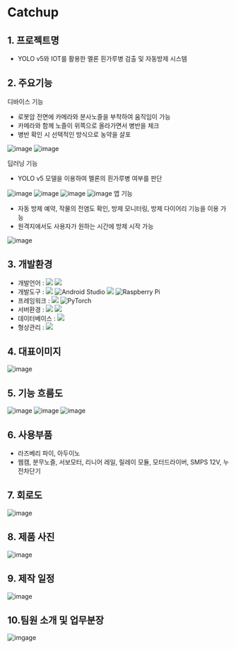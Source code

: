 # Catchup

## 1. 프로젝트명
- YOLO v5와 IOT를 활용한 멜론 흰가루병 검출 및 자동방제 시스템

## 2. 주요기능

 디바이스 기능
- 로봇암 전면에 카메라와 분사노즐을 부착하여 움직임이 가능
- 카메라와 함께 노즐이 위쪽으로 올라가면서 병반을 체크
- 병반 확인 시 선택적인 방식으로 농약을 살포

![image]( https://user-images.githubusercontent.com/99382034/173719423-3ded27fd-bf69-4b01-9513-fc9b3ba23f1a.jpg )
![image]( https://user-images.githubusercontent.com/99382034/173719424-7659eb06-f197-45f1-b347-836308bd2719.jpg )

 딥러닝 기능
- YOLO v5 모델을 이용하여 멜론의 흰가루병 여부를 판단

![image]( https://user-images.githubusercontent.com/99382034/173719427-28c9a4dc-a1bf-4dc1-87fe-6780a6f6989b.jpg ) 
![image](https://user-images.githubusercontent.com/99382034/173719429-faad9010-cc85-4fc7-9790-554074a6b0c3.jpg  )
![image](https://user-images.githubusercontent.com/99382034/173719430-2034bcd6-d10b-469b-add3-55b9e6b283ad.jpg  )
![image]( https://user-images.githubusercontent.com/99382034/173719432-1e626541-4d0a-4e3a-bfd8-ab41de99da0f.jpg )
 앱 기능
- 자동 방제 예약, 작물의 전염도 확인, 방제 모니터링, 방제 다이어리 기능을 이용 가능
- 원격지에서도 사용자가 원하는 시간에 방제 시작 가능

![image](https://user-images.githubusercontent.com/99382034/173719422-fa44b329-277a-45cb-89e1-20e1c922cb87.jpg  )



## 3. 개발환경 

- 개발언어 : <img src="https://img.shields.io/badge/java-007396?style=for-the-badge&logo=java&logoColor=white"> <img src="https://img.shields.io/badge/python-3776AB?style=for-the-badge&logo=python&logoColor=white">
- 개발도구 : <img src="https://camo.githubusercontent.com/9472577b4d152be7dd6822417f3703926b23de98d7b08204505e4753aebc55c5/68747470733a2f2f696d672e736869656c64732e696f2f62616467652f45636c69707365204944452d3243323235352e7376673f267374796c653d666f722d7468652d6261646765266c6f676f3d65636c6970736520696465266c6f676f436f6c6f723d7768697465"> ![Android Studio](https://img.shields.io/badge/Android%20Studio-3DDC84.svg?style=for-the-badge&logo=android-studio&logoColor=white) <img src="https://camo.githubusercontent.com/f64232dc8fb426d866d9e40379e5eafbcf2d739a4fb1e895440666522d1d0f73/68747470733a2f2f696d672e736869656c64732e696f2f62616467652f41726475696e6f2d3030393739442e7376673f267374796c653d666f722d7468652d6261646765266c6f676f3d41726475696e6f266c6f676f436f6c6f723d7768697465"> ![Raspberry Pi](https://img.shields.io/badge/-RaspberryPi-C51A4A?style=for-the-badge&logo=Raspberry-Pi)
- 프레임워크 : <img src="https://img.shields.io/badge/spring-6DB33F?style=for-the-badge&logo=spring&logoColor=white">   ![PyTorch](https://img.shields.io/badge/PyTorch-%23EE4C2C.svg?style=for-the-badge&logo=PyTorch&logoColor=white)
- 서버환경 :  <img src="https://camo.githubusercontent.com/176d82813b004736707b61b2e0e3ec79cefcf49acb066dd6fcbb3b5a3c7d06d5/68747470733a2f2f696d672e736869656c64732e696f2f62616467652f41706163686520546f6d6361742d4638444337352e7376673f267374796c653d666f722d7468652d6261646765266c6f676f3d41706163686520546f6d636174266c6f676f436f6c6f723d626c61636b"> <img src="https://img.shields.io/badge/flask-000000?style=for-the-badge&logo=flask&logoColor=white">
- 데이터베이스 : <img src="https://img.shields.io/badge/mysql-4479A1?style=for-the-badge&logo=mysql&logoColor=white">
- 형상관리 : <img src="https://img.shields.io/badge/github-181717?style=for-the-badge&logo=github&logoColor=white"> 

## 4. 대표이미지 
![image](https://user-images.githubusercontent.com/99382034/173719407-09cfe752-c0b0-4c75-94e2-b85e47727f09.jpg )


## 5. 기능 흐름도 
![image](https://user-images.githubusercontent.com/99382034/173719408-06fa58c0-f9b5-4631-a4c5-5da81d696ca7.jpg )
![image](https://user-images.githubusercontent.com/99382034/173719411-405c168d-ea5c-46fc-9561-f2eb76f3a0c6.png  )
![image](https://user-images.githubusercontent.com/99382034/173719413-9da29059-9a83-4db4-870c-8ebb58d3006c.png )


## 6. 사용부품 

- 라즈베리 파이, 아두이노
- 웹캠, 분무노즐, 서보모터, 리니어 레일, 릴레이 모듈, 모터드라이버, SMPS 12V, 누전차단기

        
## 7. 회로도 
![image](https://user-images.githubusercontent.com/99382034/173719415-7aee4748-7e23-4b6f-ad3d-c94d11bc40a1.png )


## 8. 제품 사진 
 ![image]( https://user-images.githubusercontent.com/99382034/173721800-d5af2031-4c4c-405b-b74e-86c032ee5010.jpg )
 

## 9. 제작 일정 
![image](https://user-images.githubusercontent.com/99382034/173719421-8c8f1f3e-83c3-4cb7-aa29-8c62febba3d6.png )


## 10.팀원 소개 및 업무분장 
![imgage]( https://user-images.githubusercontent.com/99382034/173722506-18a731ca-0147-4d08-b919-15389c3fa88e.jpg )



